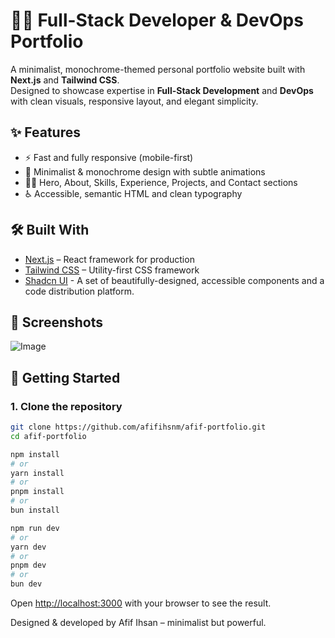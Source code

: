 # 🧑‍💻 Full-Stack Developer & DevOps Portfolio

A minimalist, monochrome-themed personal portfolio website built with **Next.js** and **Tailwind CSS**.  
Designed to showcase expertise in **Full-Stack Development** and **DevOps** with clean visuals, responsive layout, and elegant simplicity.

## ✨ Features

- ⚡ Fast and fully responsive (mobile-first)
- 🎨 Minimalist & monochrome design with subtle animations
- 🧑‍💼 Hero, About, Skills, Experience, Projects, and Contact sections
- ♿ Accessible, semantic HTML and clean typography

## 🛠️ Built With

- [Next.js](https://nextjs.org/) – React framework for production
- [Tailwind CSS](https://tailwindcss.com/) – Utility-first CSS framework
- [Shadcn UI](https://ui.shadcn.com/) - A set of beautifully-designed, accessible components and a code distribution platform.

## 📸 Screenshots
![Image](https://github.com/user-attachments/assets/0dcb5f1c-2e19-424e-af4d-020fe6ea42e0)

## 🚀 Getting Started

### 1. Clone the repository

```bash
git clone https://github.com/afifihsnm/afif-portfolio.git
cd afif-portfolio

npm install
# or
yarn install
# or
pnpm install
# or
bun install

npm run dev
# or
yarn dev
# or
pnpm dev
# or
bun dev
```

Open [http://localhost:3000](http://localhost:3000) with your browser to see the result.

Designed & developed by Afif Ihsan – minimalist but powerful.
